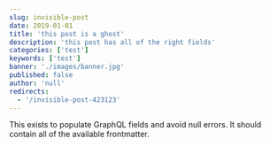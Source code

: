 ```yaml
---
slug: invisible-post
date: 2019-01-01
title: 'this post is a ghost'
description: 'this post has all of the right fields'
categories: ['test']
keywords: ['test']
banner: './images/banner.jpg'
published: false
author: 'null'
redirects:
  - '/invisible-post-423123'
---
```


This exists to populate GraphQL fields and avoid null errors. It should contain all of the available frontmatter.
